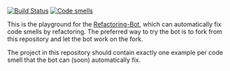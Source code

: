 [![Build Status](https://travis-ci.org/Refactoring-Bot/Bot-Playground.svg?branch=master)](https://travis-ci.org/Refactoring-Bot/Bot-Playground)
[![Code smells](https://sonarcloud.io/api/project_badges/measure?project=Bot-Playground%3ABot-Playground&metric=code_smells)](https://sonarcloud.io/project/issues?id=Bot-Playground%3ABot-Playground&resolved=false&types=CODE_SMELL)

This is the playground for the [Refactoring-Bot](https://github.com/Refactoring-Bot/Refactoring-Bot), which can automatically fix code smells by refactoring.
The preferred way to try the bot is to fork from this repository and let the bot work on the fork.

The project in this repository should contain exactly one example per code smell that the bot can (soon) automatically fix.
